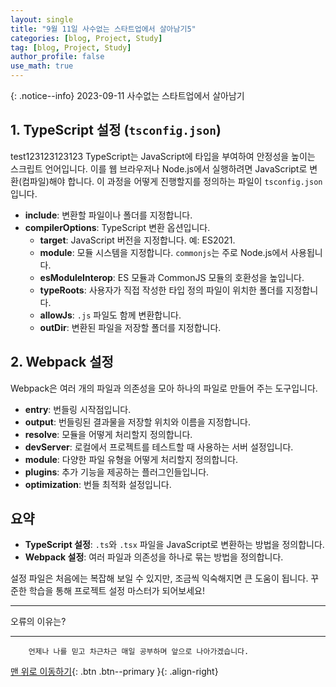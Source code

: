 ```yaml
---
layout: single
title: "9월 11일 사수없는 스타트업에서 살아남기5"
categories: [blog, Project, Study]
tag: [blog, Project, Study]
author_profile: false
use_math: true
---
```

{: .notice--info}
2023-09-11 사수없는 스타트업에서 살아남기

## 1. TypeScript 설정 (`tsconfig.json`)
test123123123123
TypeScript는 JavaScript에 타입을 부여하여 안정성을 높이는 스크립트 언어입니다. 이를 웹 브라우저나 Node.js에서 실행하려면 JavaScript로 변환(컴파일)해야 합니다. 이 과정을 어떻게 진행할지를 정의하는 파일이 `tsconfig.json`입니다.

- **include**: 변환할 파일이나 폴더를 지정합니다.
- **compilerOptions**: TypeScript 변환 옵션입니다.
  - **target**: JavaScript 버전을 지정합니다. 예: ES2021.
  - **module**: 모듈 시스템을 지정합니다. `commonjs`는 주로 Node.js에서 사용됩니다.
  - **esModuleInterop**: ES 모듈과 CommonJS 모듈의 호환성을 높입니다.
  - **typeRoots**: 사용자가 직접 작성한 타입 정의 파일이 위치한 폴더를 지정합니다.
  - **allowJs**: `.js` 파일도 함께 변환합니다.
  - **outDir**: 변환된 파일을 저장할 폴더를 지정합니다.

## 2. Webpack 설정

Webpack은 여러 개의 파일과 의존성을 모아 하나의 파일로 만들어 주는 도구입니다.

- **entry**: 번들링 시작점입니다.
- **output**: 번들링된 결과물을 저장할 위치와 이름을 지정합니다.
- **resolve**: 모듈을 어떻게 처리할지 정의합니다.
- **devServer**: 로컬에서 프로젝트를 테스트할 때 사용하는 서버 설정입니다.
- **module**: 다양한 파일 유형을 어떻게 처리할지 정의합니다.
- **plugins**: 추가 기능을 제공하는 플러그인들입니다.
- **optimization**: 번들 최적화 설정입니다.

## 요약

- **TypeScript 설정**: `.ts`와 `.tsx` 파일을 JavaScript로 변환하는 방법을 정의합니다.
- **Webpack 설정**: 여러 파일과 의존성을 하나로 묶는 방법을 정의합니다.

설정 파일은 처음에는 복잡해 보일 수 있지만, 조금씩 익숙해지면 큰 도움이 됩니다. 꾸준한 학습을 통해 프로젝트 설정 마스터가 되어보세요!

---

오류의 이유는?

***
        언제나 나를 믿고 차근차근 매일 공부하며 앞으로 나아가겠습니다.

[맨 위로 이동하기](#){: .btn .btn--primary }{: .align-right}

